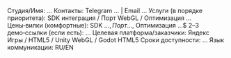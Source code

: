 Студия/Имя: ...
Контакты: Telegram ... | Email ...
Услуги (в порядке приоритета): SDK интеграция / Порт WebGL / Оптимизация ...
Цены‑вилки (комфортные): SDK ...$, Порт ...$, Оптимизация ...$
2–3 демо‑ссылки (если есть): ...
Целевая платформа/заказчики: Яндекс Игры / HTML5 / Unity WebGL / Godot HTML5
Сроки доступности: ...
Язык коммуникации: RU/EN
